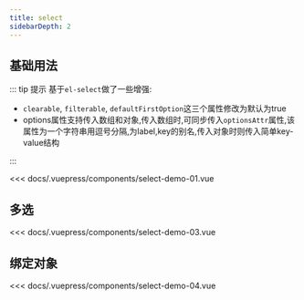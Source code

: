 ```yaml
---
title: select
sidebarDepth: 2
---
```


## 基础用法
::: tip  提示
基于`el-select`做了一些增强:
-  `clearable`, `filterable`, `defaultFirstOption`这三个属性修改为默认为true
-  options属性支持传入数组和对象,传入数组时,可同步传入`optionsAttr`属性,该属性为一个字符串用逗号分隔,为label,key的别名,传入对象时则传入简单key-value结构

:::

<demo-block>
<select-demo-01 slot="source"></select-demo-01>

<<< docs/.vuepress/components/select-demo-01.vue

</demo-block>



## 多选

<demo-block>
<select-demo-03 slot="source"></select-demo-03>


<<< docs/.vuepress/components/select-demo-03.vue

</demo-block>

## 绑定对象

<demo-block>
<select-demo-04 slot="source"></select-demo-04>


<<< docs/.vuepress/components/select-demo-04.vue

</demo-block>
